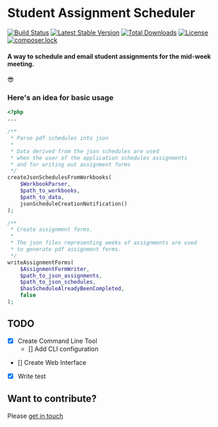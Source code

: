 # Student Assignment Scheduler

[![Build Status](https://travis-ci.org/ericfortmeyer/student-assignment-scheduler.svg?branch=master)](https://travis-ci.org/ericfortmeyer/student-assignment-scheduler)
[![Latest Stable Version](https://poser.pugx.org/ericfortmeyer/student-assignment-scheduler/v/stable?format=flat-square)](https://packagist.org/packages/ericfortmeyer/student-assignment-scheduler)
[![Total Downloads](https://poser.pugx.org/ericfortmeyer/student-assignment-scheduler/downloads?format=flat-square)](https://packagist.org/packages/ericfortmeyer/student-assignment-scheduler)
[![License](https://poser.pugx.org/ericfortmeyer/student-assignment-scheduler/license?format=flat-square)](https://packagist.org/packages/ericfortmeyer/student-assignment-scheduler)
[![composer.lock](https://poser.pugx.org/ericfortmeyer/student-assignment-scheduler/composerlock?format=flat-square)](https://packagist.org/packages/ericfortmeyer/student-assignment-scheduler)
#### A way to schedule and email student assignments for the mid-week meeting.

:sunglasses:

### Here's an idea for basic usage
```php
<?php
...

/**
 * Parse pdf schedules into json
 *
 * Data derived from the json schedules are used
 * when the user of the application schedules assignments
 * and for writing out assignment forms
 */
createJsonSchedulesFromWorkbooks(
    $WorkbookParser,
    $path_to_workbooks,
    $path_to_data,
    jsonScheduleCreationNotification()
);

/**
 * Create assignment forms.
 *
 * The json files representing weeks of assignments are used
 * to generate pdf assignment forms.
 */
writeAssignmentForms(
    $AssignmentFormWriter,
    $path_to_json_assignments,
    $path_to_json_schedules,
    $hasScheduleAlreadyBeenCompleted,
    false
);

```

## TODO
- [x] Create Command Line Tool
    - [] Add CLI configuration
- [] Create Web Interface
- [x] Write test


## Want to contribute?

Please [get in touch](e.fortmeyer01@gmail.com)

